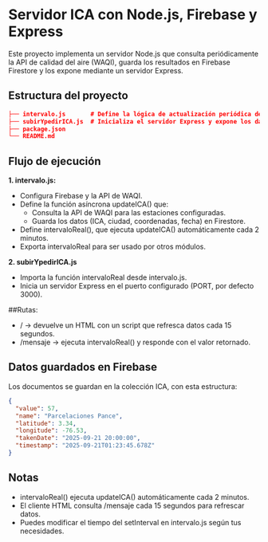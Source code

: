 # Servidor ICA con Node.js, Firebase y Express

Este proyecto implementa un servidor Node.js que consulta periódicamente la API de calidad del aire (WAQI), guarda los resultados en Firebase Firestore y los expone mediante un servidor Express.


## Estructura del proyecto
```json
├── intervalo.js       # Define la lógica de actualización periódica del ICA
├── subirYpedirICA.js  # Inicializa el servidor Express y expone los datos
├── package.json
└── README.md
````

## Flujo de ejecución

**1. intervalo.js:**
  - Configura Firebase y la API de WAQI.
  - Define la función asíncrona updateICA() que:
      - Consulta la API de WAQI para las estaciones configuradas.
      - Guarda los datos (ICA, ciudad, coordenadas, fecha) en Firestore.
  - Define intervaloReal(), que ejecuta updateICA() automáticamente cada 2 minutos.
  - Exporta intervaloReal para ser usado por otros módulos.
    
**2. subirYpedirICA.js**
  - Importa la función intervaloReal desde intervalo.js.
  - Inicia un servidor Express en el puerto configurado (PORT, por defecto 3000).

##Rutas:
  - / → devuelve un HTML con un script que refresca datos cada 15 segundos.
  - /mensaje → ejecuta intervaloReal() y responde con el valor retornado.



## Datos guardados en Firebase

Los documentos se guardan en la colección ICA, con esta estructura:
```json
{
  "value": 57,
  "name": "Parcelaciones Pance",
  "latitude": 3.34,
  "longitude": -76.53,
  "takenDate": "2025-09-21 20:00:00",
  "timestamp": "2025-09-21T01:23:45.678Z"
}
````
## Notas

- intervaloReal() ejecuta updateICA() automáticamente cada 2 minutos.
- El cliente HTML consulta /mensaje cada 15 segundos para refrescar datos.
- Puedes modificar el tiempo del setInterval en intervalo.js según tus necesidades.
